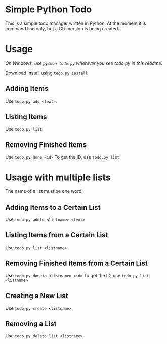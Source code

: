 # Simple Python Todo

This is a simple todo manager written in Python. At the moment it is command 
line only, but a GUI version is being created.

Usage
=====
*On Windows, use `python todo.py` wherever you see todo.py in this readme.*

Download
Install using `todo.py install`

Adding Items
-------------
Use `todo.py add <text>`.

Listing Items
-------------
Use `todo.py list`

Removing Finished Items
--------------
Use `todo.py done <id>`
To get the ID, use `todo.py list`

Usage with multiple lists
==========================
The name of a list must be one word.

Adding Items to a Certain List
------------------------------
Use `todo.py addto <listname> <text>`

Listing Items from a Certain List
----------------------------------
Use `todo.py list <listname>`

Removing Finished Items from a Certain List
-----------------------------------
Use `todo.py donein <listname> <id>`
To get the ID, use `todo.py list <listname>`

Creating a New List
--------------------
Use `todo.py create <listname>`

Removing a List
---------------
Use `todo.py delete_list <listname>`
